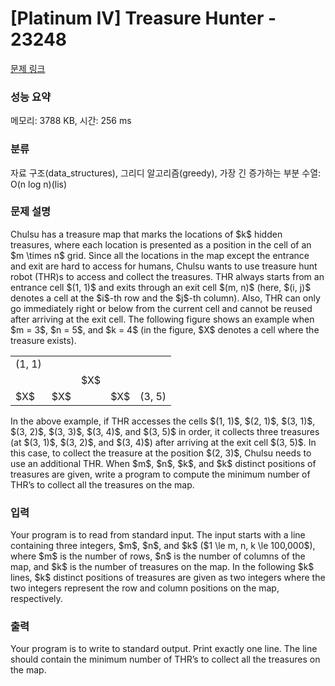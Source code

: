# [Platinum IV] Treasure Hunter - 23248 

[문제 링크](https://www.acmicpc.net/problem/23248) 

### 성능 요약

메모리: 3788 KB, 시간: 256 ms

### 분류

자료 구조(data_structures), 그리디 알고리즘(greedy), 가장 긴 증가하는 부분 수열: O(n log n)(lis)

### 문제 설명

<p>Chulsu has a treasure map that marks the locations of $k$ hidden treasures, where each location is presented as a position in the cell of an $m \times n$ grid. Since all the locations in the map except the entrance and exit are hard to access for humans, Chulsu wants to use treasure hunt robot (THR)s to access and collect the treasures. THR always starts from an entrance cell $(1, 1)$ and exits through an exit cell $(m, n)$ (here, $(i, j)$ denotes a cell at the $i$-th row and the $j$-th column). Also, THR can only go immediately right or below from the current cell and cannot be reused after arriving at the exit cell. The following figure shows an example when $m = 3$, $n = 5$, and $k = 4$ (in the figure, $X$ denotes a cell where the treasure exists).</p>

<table class="table table-bordered td-center td-middle table-23248 table-center-40">
	<tbody>
		<tr>
			<td>(1, 1)</td>
			<td> </td>
			<td> </td>
			<td> </td>
			<td> </td>
		</tr>
		<tr>
			<td> </td>
			<td> </td>
			<td>$X$</td>
			<td> </td>
			<td> </td>
		</tr>
		<tr>
			<td>$X$</td>
			<td>$X$</td>
			<td> </td>
			<td>$X$</td>
			<td>(3, 5)</td>
		</tr>
	</tbody>
</table>

<p>In the above example, if THR accesses the cells $(1, 1)$, $(2, 1)$, $(3, 1)$, $(3, 2)$, $(3, 3)$, $(3, 4)$, and $(3, 5)$ in order, it collects three treasures (at $(3, 1)$, $(3, 2)$, and $(3, 4)$) after arriving at the exit cell $(3, 5)$. In this case, to collect the treasure at the position $(2, 3)$, Chulsu needs to use an additional THR. When $m$, $n$, $k$, and $k$ distinct positions of treasures are given, write a program to compute the minimum number of THR’s to collect all the treasures on the map.</p>

### 입력 

 <p>Your program is to read from standard input. The input starts with a line containing three integers, $m$, $n$, and $k$ ($1 \le m, n, k \le 100,000$), where $m$ is the number of rows, $n$ is the number of columns of the map, and $k$ is the number of treasures on the map. In the following $k$ lines, $k$ distinct positions of treasures are given as two integers where the two integers represent the row and column positions on the map, respectively.</p>

### 출력 

 <p>Your program is to write to standard output. Print exactly one line. The line should contain the minimum number of THR’s to collect all the treasures on the map.</p>

